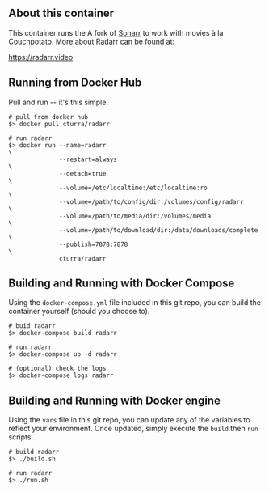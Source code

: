 About this container
---
This container runs the A fork of [Sonarr](https://sonarr.tv) to work with movies à la Couchpotato. More about Radarr can be found at:

  https://radarr.video


Running from Docker Hub
---
Pull and run -- it's this simple.

```
# pull from docker hub
$> docker pull cturra/radarr

# run radarr
$> docker run --name=radarr                                           \
              --restart=always                                        \
              --detach=true                                           \
              --volume=/etc/localtime:/etc/localtime:ro               \
              --volume=/path/to/config/dir:/volumes/config/radarr     \
              --volume=/path/to/media/dir:/volumes/media              \
              --volume=/path/to/download/dir:/data/downloads/complete \
              --publish=7878:7878                                     \
              cturra/radarr
```


Building and Running with Docker Compose
---
Using the `docker-compose.yml` file included in this git repo, you can build
the container yourself (should you choose to).

```
# buid radarr
$> docker-compose build radarr

# run radarr
$> docker-compose up -d radarr

# (optional) check the logs
$> docker-compose logs radarr
```


Building and Running with Docker engine
---
Using the `vars` file in this git repo, you can update any of the variables to
reflect your environment. Once updated, simply execute the `build` then `run` scripts.

```
# build radarr
$> ./build.sh

# run radarr
$> ./run.sh
```
